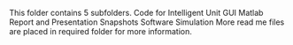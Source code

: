 This folder contains 5 subfolders.
Code for Intelligent Unit
GUI Matlab
Report and Presentation
Snapshots
Software Simulation
 More read me files are placed in required folder for more information.
